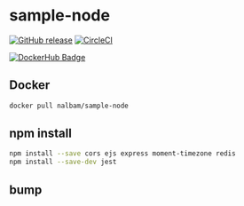 # sample-node

[![GitHub release](https://img.shields.io/github/release/nalbam/sample-node.svg)](https://github.com/nalbam/sample-node/releases)
[![CircleCI](https://circleci.com/gh/nalbam/sample-node.svg?style=svg)](https://circleci.com/gh/nalbam/sample-node)

[![DockerHub Badge](http://dockeri.co/image/nalbam/sample-node)](https://hub.docker.com/r/nalbam/sample-node/)

## Docker

```bash
docker pull nalbam/sample-node
```

## npm install

```bash
npm install --save cors ejs express moment-timezone redis
npm install --save-dev jest
```

## bump
